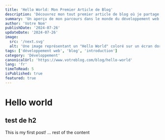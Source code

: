 ```yaml
---
title: 'Hello World: Mon Premier Article de Blog'
description: 'Découvrez mon tout premier article de blog où je partage mes réflexions sur le développement web et mes projets futurs.'
summary: 'Un aperçu de mon parcours dans le monde du développement web et ce que vous pouvez attendre de ce blog.'
author: 'Votre Nom'
publishDate: '2024-07-26'
updateDate: '2024-07-26'
image:
  src: '/next.svg'
  alt: 'Une image représentant un "Hello World" coloré sur un écran dordinateur'
tags: ['développement web', 'blog', 'introduction']
category: 'Développement'
canonicalUrl: 'https://www.votreblog.com/blog/hello-world'
lang: 'fr'
timeToRead: 5
isPublished: true
featured: true
---
```


# Hello world

## test de h2

This is my first post!
... rest of the content

